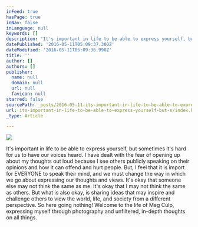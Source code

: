 ```yaml
---
inFeed: true
hasPage: true
inNav: false
inLanguage: null
keywords: []
description: "It's important in life to be able to express yourself, but sometimes it's hard for us to have our voices heard. I have dealt with the fear of opening up about my thoughts out loud because I see others publicly speaking on their opinions and how it can offend and hurt people. But, I feel that it is import for EVERYONE to speak their mind, and we must change the way in which we go about expressing our thoughts and views. It's okay that someone else may not think the same as me. It's okay that I may not think the same as others. But what is also okay, is sharing ideas that may inspire and challenge others to view the world, life, and society from a different perspective. So here going nothing! Welcome to the life of Meg Culp, expressing myself through photography and unfiltered, in-depth thoughts on all things. "
datePublished: '2016-05-11T05:09:37.300Z'
dateModified: '2016-05-11T05:09:36.990Z'
title: ''
author: []
authors: []
publisher:
  name: null
  domain: null
  url: null
  favicon: null
starred: false
sourcePath: _posts/2016-05-11-its-important-in-life-to-be-able-to-express-yourself-but-s.md
url: its-important-in-life-to-be-able-to-express-yourself-but-s/index.html
_type: Article

---
```

![](https://the-grid-user-content.s3-us-west-2.amazonaws.com/a27f4d5d-5a49-4678-a2a9-ae9ecd3cad13.jpg)

It's important in life to be able to express yourself, but sometimes it's hard for us to have our voices heard. I have dealt with the fear of opening up about my thoughts out loud because I see others publicly speaking on their opinions and how it can offend and hurt people. But, I feel that it is import for EVERYONE to speak their mind, and we must change the way in which we go about expressing our thoughts and views. It's okay that someone else may not think the same as me. It's okay that I may not think the same as others. But what is also okay, is sharing ideas that may inspire and challenge others to view the world, life, and society from a different perspective. So here going nothing! Welcome to the life of Meg Culp, expressing myself through photography and unfiltered, in-depth thoughts on all things.